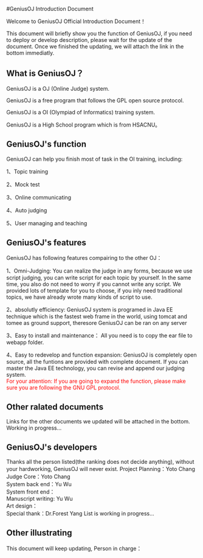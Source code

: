 #GeniusOJ Introduction Document

Welcome to GeniusOJ Official Introduction Document！

This document will briefly show you the function of GeniusOJ, if you need to deploy or develop description, please wait for the update of the document.
Once we finished the updating, we will attach the link in the bottom immediatly.

## What is GeniusOJ？

GeniusOJ is a OJ (Online Judge) system.

GeniusOJ is a free program that follows the GPL open source protocol.

GeniusOJ is a OI (Olympiad of Informatics) training system.

GeniusOJ is a High School program which is from HSACNU。

## GeniusOJ's function

GeniusOJ can help you finish most of task in the OI training, including:

1、Topic training

2、Mock test

3、Online communicating

4、Auto judging

5、User managing and teaching

## GeniusOJ's features

GeniusOJ has following features compairing to the other OJ：

1、Omni-Judging:
You can realize the judge in any forms, because we use script judging, you can write script for each topic by yourself. In the same time, you also do not need to worry if you cannot write any script. We provided lots of template for you to choose, if you inly need traditional topics, we have already wrote many kinds of script to use.

2、absolutly efficiency:
GeniusOJ system is programed in Java EE technique which is the fastest web frame in the world, using tomcat and tomee as ground support, theresore GeniusOJ can be ran on any server

3、Easy to install and maintenance：
All you need is to copy the ear file to webapp folder.

4、Easy to redevelop and function expansion:
GeniusOJ  is completely open source, all the funtions are provided with complete document. If you can master the Java EE technology, you can revise and append our judging system.  
<font color="red">For your attention: If you are going to expand the function, please make sure you are following the GNU GPL protocol.</font>

## Other ralated documents

Links for the other documents we updated will be attached in the bottom. 
Working in progress...

## GeniusOJ's developers

Thanks all the person listed(the ranking does not decide anything), without your hardworking, GeniusOJ will never exist.
Project Planning：Yoto Chang  
Judge Core：Yoto Chang  
System back end：Yu Wu  
System front end：  
Manuscript writing: Yu Wu  
Art design：  
Special thank：Dr.Forest Yang
List is working in progress...

## Other illustrating

This document will keep updating, Person in charge：
